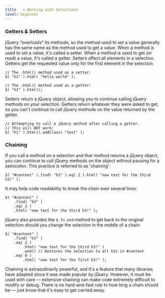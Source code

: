 ```yaml
---
title   : Working with Selections
level: beginner
---
```


### Getters & Setters

jQuery “overloads” its methods, so the method used to set a value generally has the same name as the method used to get a value. When a method is used to set a value, it's called a setter. When a method is used to get (or read) a value, it's called a getter. Setters affect all elements in a selection. Getters get the requested value only for the first element in the selection.

```
// The .html() method used as a setter:
$( "h1" ).html( "hello world" );
```

```
// The .html() method used as a getter:
$( "h1" ).html();
```

Setters return a jQuery object, allowing you to continue calling jQuery methods on your selection. Getters return whatever they were asked to get, so you can't continue to call jQuery methods on the value returned by the getter.

```
// Attempting to call a jQuery method after calling a getter.
// This will NOT work:
$( "h1" ).html().addClass( "test" );
```

### Chaining

If you call a method on a selection and that method returns a jQuery object, you can continue to call jQuery methods on the object without pausing for a semicolon. This practice is referred to as 'chaining':

```
$( "#content" ).find( "h3" ).eq( 2 ).html( "new text for the third h3!" );
```

It may help code readability to break the chain over several lines.

```
$( "#content" )
	.find( "h3" )
	.eq( 2 )
	.html( "new text for the third h3!" );
```

jQuery also provides the `$.fn.end` method to get back to the original selection should you change the selection in the middle of a chain:

```
$( "#content" )
	.find( "h3" )
	.eq( 2 )
		.html( "new text for the third h3!" )
		.end() // Restores the selection to all h3s in #content
	.eq( 0 )
		.html( "new text for the first h3!" );
```

Chaining is extraordinarily powerful, and it's a feature that many libraries have adapted since it was made popular by jQuery. However, it must be used with care &#8212; extensive chaining can make code extremely difficult to modify or debug.  There is no hard-and-fast rule to how long a chain should be &#8212; just know that it's easy to get carried away.
